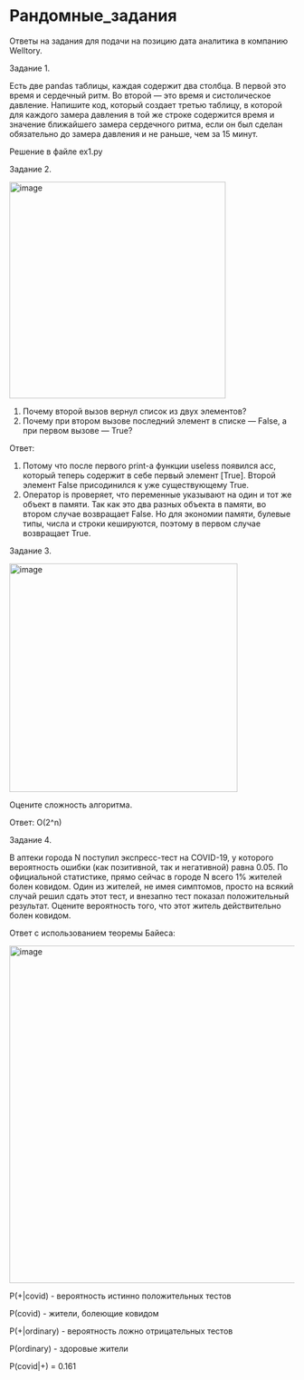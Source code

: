 # Рандомные_задания
Ответы на задания для подачи на позицию дата аналитика в компанию Welltory.

Задание 1.

Есть две pandas таблицы, каждая содержит два столбца. В первой это время и сердечный ритм. Во второй — это время и систолическое давление.
Напишите код, который создает третью таблицу, в которой для каждого замера давления в той же строке содержится время и значение ближайшего замера сердечного ритма, если он был сделан обязательно до замера давления и не раньше, чем за 15 минут.

Решение в файле ex1.py

Задание 2.

<img width="382" alt="image" src="https://user-images.githubusercontent.com/69568898/202004085-1e88a1ad-55af-4f48-b8b4-d4e2117f14ab.png">

1. Почему второй вызов вернул список из двух элементов?
2. Почему при втором вызове последний элемент в списке — False, а при первом вызове — True?

Ответ:
1. Потому что после первого print-а функции useless появился acc, который теперь содержит в себе первый элемент [True]. Второй элемент False присодинился к уже существующему True.
2. Оператор is проверяет, что переменные указывают на один и тот же объект в памяти. Так как это два разных объекта в памяти, во втором случае возвращает False. Но для экономии памяти, булевыe типы, числа и строки кешируются, поэтому в первом случае возвращает True.

Задание 3.

<img width="403" alt="image" src="https://user-images.githubusercontent.com/69568898/202004526-7cc8db04-8549-4c5f-9e4f-81d280fec33b.png">

Оцените сложность алгоритма.

Ответ: O(2^n)

Задание 4.

В аптеки города N поступил экспресс-тест на COVID-19, у которого вероятность ошибки (как позитивной, так и негативной) равна 0.05. По официальной статистике, прямо сейчас в городе N всего 1% жителей болен ковидом. Один из жителей, не имея симптомов, просто на всякий случай решил сдать этот тест, и внезапно тест показал положительный результат. Оцените вероятность того, что этот житель действительно болен ковидом.

Ответ с использованием теоремы Байеса: 

<img width="595" alt="image" src="https://user-images.githubusercontent.com/69568898/202005671-18698e0b-70a0-4e0a-8701-bc00df1d051c.png">

P(+|covid) - вероятность истинно положительных тестов

Р(covid) - жители, болеющие ковидом

P(+|ordinary) - вероятность ложно отрицательных тестов

Р(ordinary) - здоровые жители

P(covid|+) = 0.161
